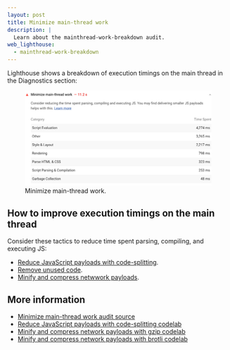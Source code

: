 ```yaml
---
layout: post
title: Minimize main-thread work
description: |
  Learn about the mainthread-work-breakdown audit.
web_lighthouse:
  - mainthread-work-breakdown
---
```


Lighthouse shows a breakdown of execution timings on the main thread
in the Diagnostics section:

<figure class="w-figure">
  <img class="w-screenshot w-screenshot--filled" src="mainthread-work-breakdown.png" alt="Lighthouse: Minimize main-thread work">
  <figcaption class="w-figcaption">
    Minimize main-thread work.
  </figcaption>
</figure>

## How to improve execution timings on the main thread

Consider these tactics to reduce time spent parsing, compiling,
and executing JS:

- [Reduce JavaScript payloads with code-splitting](/reduce-javascript-payloads-with-code-splitting).
- [Remove unused code](/remove-unused-code).
- [Minify and compress netwwork payloads](/reduce-network-payloads-using-text-compression).

## More information

- [Minimize main-thread work audit source](https://github.com/GoogleChrome/lighthouse/blob/master/lighthouse-core/audits/mainthread-work-breakdown.js)
- [Reduce JavaScript payloads with code-splitting codelab](/codelab-code-splitting)
- [Minify and compress network payloads with gzip codelab](/codelab-text-compression)
- [Minify and compress network payloads with brotli codelab](/codelab-text-compression-brotli)
